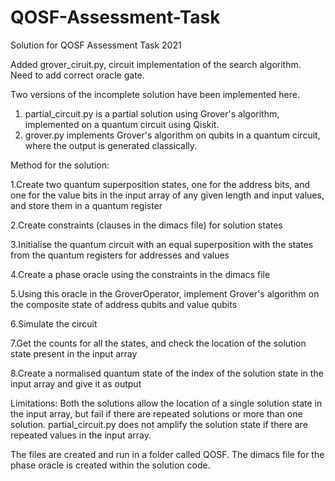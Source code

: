 # QOSF-Assessment-Task
Solution for QOSF Assessment Task 2021

Added grover_ciruit.py, circuit implementation of the search algorithm. Need to add correct oracle gate.


Two versions of the incomplete solution have been implemented here. 

1. partial_circuit.py is a partial solution using Grover's algorithm, implemented on a quantum circuit using Qiskit. 
2. grover.py implements Grover's algorithm on qubits in a quantum circuit, where the output is generated classically.

Method for the solution:

1.Create two quantum superposition states, one for the address bits, and one for the value bits in the input array of any given length and input values, and store them in a quantum register

2.Create constraints (clauses in the dimacs file) for solution states

3.Initialise the quantum circuit with an equal superposition with the states from the quantum registers for addresses and values

4.Create a phase oracle using the constraints in the dimacs file

5.Using this oracle in the GroverOperator, implement Grover's algorithm on the composite state of address qubits and value qubits

6.Simulate the circuit

7.Get the counts for all the states, and check the location of the solution state present in the input array

8.Create a normalised quantum state of the index of the solution state in the input array and give it as output

Limitations:
Both the solutions allow the location of a single solution state in the input array, but fail if there are repeated solutions or more than one solution.
partial_circuit.py does not amplify the solution state if there are repeated values in the input array.

The files are created and run in a folder called QOSF.
The dimacs file for the phase oracle is created within the solution code.


